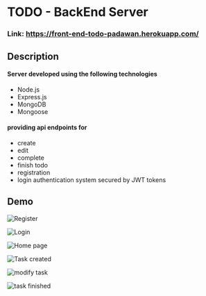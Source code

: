 # TODO - BackEnd Server

### Link: https://front-end-todo-padawan.herokuapp.com/

## Description

#### Server developed using the following technologies
* Node.js
* Express.js
* MongoDB
* Mongoose

#### providing api endpoints for
* create
* edit
* complete
* finish todo
* registration
* login authentication system secured by JWT tokens


## Demo

![Register](https://github.com/carlosrecinos/back-end-todo/blob/master/demo/Screen%20Shot%202020-09-28%20at%2010.13.58%20AM.png?raw=true)

![Login](https://github.com/carlosrecinos/back-end-todo/blob/master/demo/Screen%20Shot%202020-09-28%20at%2010.14.04%20AM.png?raw=true)

![Home page](https://github.com/carlosrecinos/back-end-todo/blob/master/demo/Screen%20Shot%202020-09-28%20at%209.47.29%20AM.png?raw=true)

![Task created](https://github.com/carlosrecinos/back-end-todo/blob/master/demo/Screen%20Shot%202020-09-28%20at%209.47.38%20AM.png?raw=true)

![modify task](https://github.com/carlosrecinos/back-end-todo/blob/master/demo/Screen%20Shot%202020-09-28%20at%209.48.01%20AM.png?raw=true)

![task finished](https://github.com/carlosrecinos/back-end-todo/blob/master/demo/Screen%20Shot%202020-09-28%20at%209.49.33%20AM.png?raw=true)
